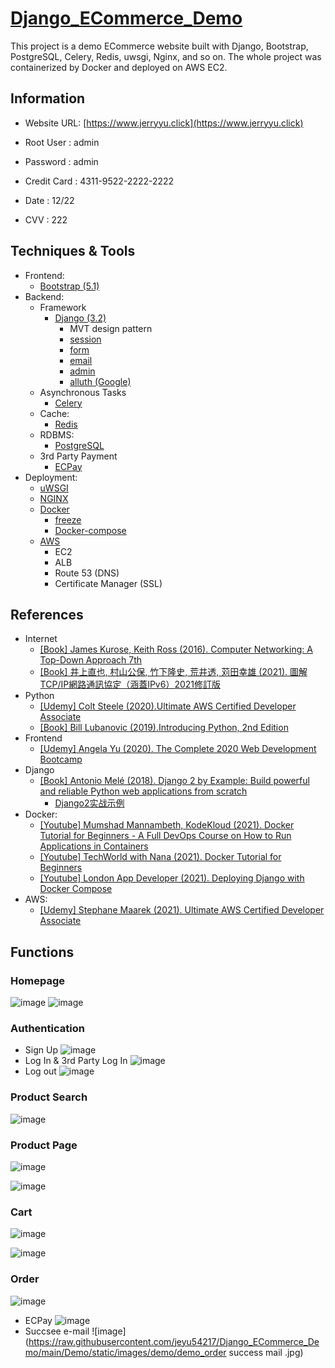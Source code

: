 # [Django_ECommerce_Demo](https://www.jerryyu.click) 

  This project is a demo ECommerce website built with Django, Bootstrap, PostgreSQL, Celery, Redis, uwsgi, Nginx, and so on. The whole project was containerized by Docker and deployed on AWS EC2.

## Information
- Website URL: [https://www.jerryyu.click](https://www.jerryyu.click) 

- Root User : admin
- Password : admin

- Credit Card : 4311-9522-2222-2222</br>
- Date : 12/22</br>
- CVV : 222</br>


## Techniques & Tools
* Frontend:
    - [Bootstrap (5.1)](https://getbootstrap.com/)
* Backend:
    - Framework
        - [Django (3.2)](https://www.djangoproject.com/)
            - MVT design pattern
            - [session](https://docs.djangoproject.com/en/4.0/topics/http/sessions/)
            - [form](https://docs.djangoproject.com/en/4.0/topics/forms/)
            - [email](https://docs.djangoproject.com/en/4.0/topics/email/)
            - [admin](https://docs.djangoproject.com/en/4.0/ref/contrib/admin/)
            - [alluth (Google)](https://django-allauth.readthedocs.io/en/latest/index.html)
    - Asynchronous Tasks
        - [Celery](http://www.celeryproject.org/)
    - Cache:
        - [Redis](https://redis.io/)
    - RDBMS:
        - [PostgreSQL](https://www.postgresql.org/)
    - 3rd Party Payment
        - [ECPay](https://www.ecpay.com.tw/Service/API_Dwnld)
* Deployment:
    - [uWSGI](https://uwsgi-docs.readthedocs.io/en/latest/)
    - [NGINX](https://nginx.org/en/)
    - [Docker](https://www.docker.com/)
        - [freeze](https://pip.pypa.io/en/stable/cli/pip_freeze/#)
        - [Docker-compose](https://docs.docker.com/compose/)
    - [AWS](https://aws.amazon.com/)
        - EC2
        - ALB 
        - Route 53 (DNS)
        - Certificate Manager (SSL)
## References
   - Internet
        - [[Book] James Kurose, Keith Ross (2016). Computer Networking: A Top-Down Approach 7th](https://www.amazon.com/Computer-Networking-Top-Down-Approach-7th/dp/0133594149)
        - [[Book] 井上直也, 村山公保, 竹下隆史, 荒井透, 苅田幸雄  (2021). 圖解TCP/IP網路通訊協定（涵蓋IPv6）2021修訂版](https://www.books.com.tw/products/0010883910?sloc=main)
   - Python
        - [[Udemy] Colt Steele (2020).Ultimate AWS Certified Developer Associate ](https://www.udemy.com/course/the-modern-python3-bootcamp/)
        - [[Book] Bill Lubanovic (2019).Introducing Python, 2nd Edition](https://www.oreilly.com/library/view/introducing-python-2nd/9781492051374/)
   - Frontend
        - [[Udemy] Angela Yu (2020). The Complete 2020 Web Development Bootcamp](https://www.udemy.com/course/the-complete-web-development-bootcamp/)
   - Django
        - [[Book] Antonio Melé (2018). Django 2 by Example: Build powerful and reliable Python web applications from scratch ](https://www.amazon.com/Django-Example-powerful-reliable-applications/dp/1788472489)
            - [Django2实战示例](https://www.cnblogs.com/superhin/p/13223588.html)
   - Docker:
        - [[Youtube] Mumshad Mannambeth, KodeKloud (2021). Docker Tutorial for Beginners - A Full DevOps Course on How to Run Applications in Containers](https://www.youtube.com/watch?v=zJ6WbK9zFpI)
        - [[Youtube] TechWorld with Nana (2021). Docker Tutorial for Beginners ](https://www.youtube.com/watch?v=3c-iBn73dDE)
        - [[Youtube] London App Developer (2021). Deploying Django with Docker Compose](https://www.youtube.com/watch?v=mScd-Pc_pX0)
   - AWS:
        - [[Udemy] Stephane Maarek (2021). Ultimate AWS Certified Developer Associate ](https://www.udemy.com/course/aws-certified-developer-associate-dva-c01/)


## Functions

### Homepage

  ![image](https://raw.githubusercontent.com/jeyu54217/Django_ECommerce_Demo/main/Demo/static/images/demo/demo_home.jpg)
  ![image](https://raw.githubusercontent.com/jeyu54217/Django_ECommerce_Demo/main/Demo/static/images/demo/demo_footer.jpg)

### Authentication
- Sign Up
![image](https://raw.githubusercontent.com/jeyu54217/Django_ECommerce_Demo/main/Demo/static/images/demo/demo_signup.jpg)
- Log In & 3rd Party Log In
![image](https://raw.githubusercontent.com/jeyu54217/Django_ECommerce_Demo/main/Demo/static/images/demo/demo_login.jpg)
- Log out
![image](https://raw.githubusercontent.com/jeyu54217/Django_ECommerce_Demo/main/Demo/static/images/demo/demo_logout.jpg)

### Product Search
  ![image](https://raw.githubusercontent.com/jeyu54217/Django_ECommerce_Demo/main/Demo/static/images/demo/demo_search.jpg)

### Product Page
  ![image](https://raw.githubusercontent.com/jeyu54217/Django_ECommerce_Demo/main/Demo/static/images/demo/demo_product.jpg)

  ![image](https://raw.githubusercontent.com/jeyu54217/Django_ECommerce_Demo/main/Demo/static/images/demo/demo_product2.jpg)

### Cart

  ![image](https://raw.githubusercontent.com/jeyu54217/Django_ECommerce_Demo/main/Demo/static/images/demo/demo_cart.jpg)

  ![image](https://raw.githubusercontent.com/jeyu54217/Django_ECommerce_Demo/main/Demo/static/images/demo/demo_cart2.jpg)

### Order

  ![image](https://raw.githubusercontent.com/jeyu54217/Django_ECommerce_Demo/main/Demo/static/images/demo/demo_checkout.jpg)
  
- ECPay
  ![image](https://raw.githubusercontent.com/jeyu54217/Django_ECommerce_Demo/main/Demo/static/images/demo/demo_ECPay.jpg)
- Succsee e-mail
  ![image](https://raw.githubusercontent.com/jeyu54217/Django_ECommerce_Demo/main/Demo/static/images/demo/demo_order success mail .jpg)

